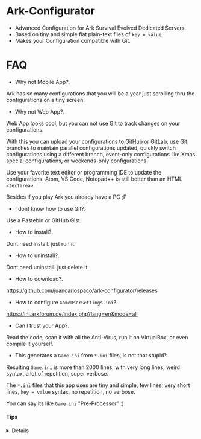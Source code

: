 # Ark-Configurator

- Advanced Configuration for Ark Survival Evolved Dedicated Servers.
- Based on tiny and simple flat plain-text files of `key = value`.
- Makes your Configuration compatible with Git.


# FAQ

- Why not Mobile App?.

Ark has so many configurations that you will be a year just scrolling thru the configurations on a tiny screen.

- Why not Web App?.

Web App looks cool, but you can not use Git to track changes on your configurations.

With this you can upload your configurations to GitHub or GitLab,
use Git branches to maintain parallel configurations updated,
quickly switch configurations using a different branch,
event-only configurations like Xmas special configurations,
or weekends-only configurations.

Use your favorite text editor or programming IDE to update the configurations.
Atom, VS Code, Notepad++ is still better than an HTML `<textarea>`.

Besides if you play Ark you already have a PC ;P

- I dont know how to use Git?.

Use a Pastebin or GitHub Gist.

- How to install?.

Dont need install. just run it.

- How to uninstall?.

Dont need uninstall. just delete it.

- How to download?.

https://github.com/juancarlospaco/ark-configurator/releases

- How to configure `GameUserSettings.ini`?.

https://ini.arkforum.de/index.php?lang=en&mode=all

- Can I trust your App?.

Read the code, scan it with all the Anti-Virus, run it on VirtualBox, or even compile it yourself.

- This generates a `Game.ini` from `*.ini` files, is not that stupid?.

Resulting `Game.ini` is more than 2000 lines, with very long lines, weird syntax, a lot of repetition, super verbose.

The `*.ini` files that this app uses are tiny and simple, few lines, very short lines, `key = value` syntax, no repetition, no verbose.

You can say its like `Game.ini` "Pre-Processor" :)


#### Tips

<details>

Set `MaxSpectators` to the same number of **active Admins** on your server, for security,
lets say you have 1 Admin, but more than 1 Spectator, then that means that someone hacked your server password.

Some configuration can be repeated on `Game.ini` & `GameUserSettings.ini`

On start Ark reads `Game.ini` first, then reads `GameUserSettings.ini`

Repeated configurations on `Game.ini` can be overwritten by `GameUserSettings.ini`

Not all configurations can be set on `GameUserSettings.ini`, for example core game configurations.

Not all configurations can be set on `Game.ini`, for example Mods.

This simple script reads all the `config/*.ini` and `config/*.json` files and generates 1 `*.ini` config file for all the ARK Survival Evolved settings.

To reduce lag, disable Brontos, replace them with other tameable dino.

To reduce lag, disable Volcano on Ragnarok.

To reduce lag, make your players spawn with 250~500 Kg weight, and disable adding more weight, if the player holds too much inventory the server lags, but if you set too low weight everyone complains.

To reduce lag, make your players spawn with very high Water stat, its annoying to drink water all the time and people make pipes everywhere.

Any mod that makes the birds go faster makes lag (Classic Flyer, Speed Saddle, Speed Soup, etc), instead make land dinos and water dinos faster to reduce lag and allows to travel faster.

Dont use a high Harvest multiplier it makes lag, instead make stuff cheaper by reducing the crafting costs.

Make possible to use stuff from other maps without mods by adding those items to the supply crates.

Make possible to use dinos from other maps without mods by replacing useless dinos with the ones from other maps.

Dont use too high Speed multiplier on the player, makes lag and allows speed hacks.

Disable the Industrial Grinder it allows Dupes and hacks.

Prefer tiny mods to big heavy mods, multiple tiny mods are still better than one big heavy mod.

</details>
